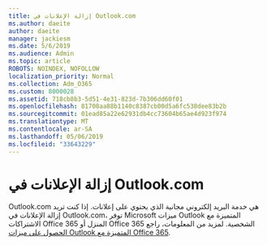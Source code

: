 ```yaml
---
title: إزالة الإعلانات في Outlook.com
ms.author: daeite
author: daeite
manager: jackiesm
ms.date: 5/6/2019
ms.audience: Admin
ms.topic: article
ROBOTS: NOINDEX, NOFOLLOW
localization_priority: Normal
ms.collection: Adm_O365
ms.custom: 8000028
ms.assetid: 718cb8b3-5d51-4e31-823d-7b306dd60f01
ms.openlocfilehash: 81708aa88b1140c8387cb00d5a6fc538dee83b2b
ms.sourcegitcommit: 01ead85a22e62931db4cc73604b65ae4d923f974
ms.translationtype: MT
ms.contentlocale: ar-SA
ms.lasthandoff: 05/06/2019
ms.locfileid: "33643229"
---
```

# <a name="remove-ads-in-outlookcom"></a>إزالة الإعلانات في Outlook.com

Outlook.com هي خدمة البريد إلكتروني مجانية الذي يحتوي على إعلانات. إذا كنت تريد إزالة الإعلانات في Outlook.com، توفر Microsoft ميزات Outlook المتميزة مع الاشتراكات Office 365 المنزل أو Office 365 الشخصية. لمزيد من المعلومات، راجع [الحصول على ميزات Outlook المتميزة مع Office 365](https://go.microsoft.com/fwlink/?linkid=872181).